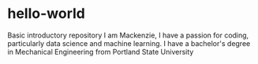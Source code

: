 # hello-world
Basic introductory repository
I am Mackenzie, I have a passion for coding, particularly data science and machine learning.
I have a bachelor's degree in Mechanical Engineering from Portland State University
